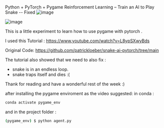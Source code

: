  Python + PyTorch + Pygame Reinforcement Learning – Train an AI to Play Snake  -- Fixed
![image](https://github.com/user-attachments/assets/3393503a-73d1-45b0-9d9b-040250b94842)

![image](https://github.com/user-attachments/assets/c9473e53-3334-4ed1-9953-20f0d99a0092)

This is a little experiment to learn how to use pygame with pytorch . 

I used this Tutorial : 
https://www.youtube.com/watch?v=L8ypSXwyBds 

Original Code: 
https://github.com/patrickloeber/snake-ai-pytorch/tree/main

The tutorial also showed that we need to also fix : 
- snake is in an endless loop.
- snake traps itself and dies :(

Thank for reading and have a wonderful  rest of the week :) 

after installing the pygame enviroment as the video suggested:
in conda : 
```bash
conda activate pygame_env
```
and in the project folder : 
```bash
(pygame_env) $ python agent.py
```
